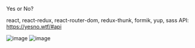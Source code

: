 Yes or No?

react, react-redux, react-router-dom, redux-thunk, formik, yup, sass
API: https://yesno.wtf/#api

![image](https://user-images.githubusercontent.com/94675218/183290916-03653b9d-610e-44dc-b984-60f3ca56a2ca.png)
![image](https://user-images.githubusercontent.com/94675218/183292383-c9df5e19-1dea-4b12-b6b8-c8e9aa2d308d.png)

